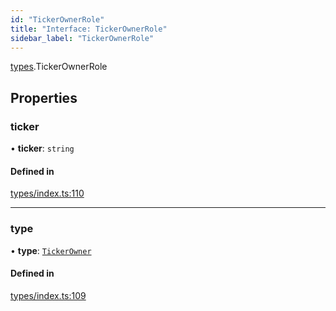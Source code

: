 ```yaml
---
id: "TickerOwnerRole"
title: "Interface: TickerOwnerRole"
sidebar_label: "TickerOwnerRole"
---
```


[types](../../../modules/Types/Types.md).TickerOwnerRole

## Properties

### ticker

• **ticker**: `string`

#### Defined in

[types/index.ts:110](https://github.com/PolymeshAssociation/polymesh-sdk/blob/720afb69c/src/types/index.ts#L110)

___

### type

• **type**: [`TickerOwner`](../../../enums/Types/RoleType/RoleType.md#tickerowner)

#### Defined in

[types/index.ts:109](https://github.com/PolymeshAssociation/polymesh-sdk/blob/720afb69c/src/types/index.ts#L109)
